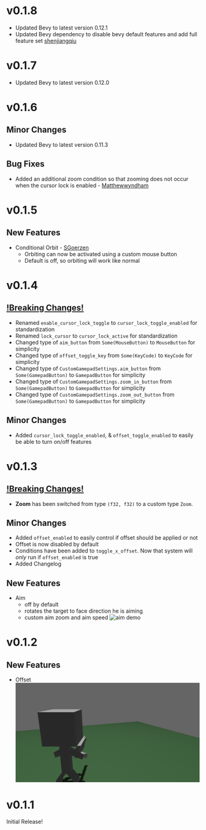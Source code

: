# v0.1.8
- Updated Bevy to latest version 0.12.1
- Updated Bevy dependency to disable bevy default features and add full feature set [shenjiangqiu](https://github.com/shenjiangqiu)

# v0.1.7
- Updated Bevy to latest version 0.12.0

# v0.1.6

## Minor Changes

- Updated Bevy to latest version 0.11.3

## Bug Fixes

- Added an additional zoom condition so that zooming does not occur when the cursor lock is enabled - [Matthewwyndham](https://github.com/matthewwyndham)

# v0.1.5

## New Features

- Conditional Orbit - [SGoerzen](https://github.com/SGoerzen)
  - Orbiting can now be activated using a custom mouse button
  - Default is off, so orbiting will work like normal

# v0.1.4

## <ins>!Breaking Changes!</ins>

- Renamed `enable_cursor_lock_toggle` to `cursor_lock_toggle_enabled` for standardization
- Renamed `lock_cursor` to `cursor_lock_active` for standardization
- Changed type of `aim_button` from `Some(MouseButton)` to `MouseButton` for simplicity
- Changed type of `offset_toggle_key` from `Some(KeyCode)` to `KeyCode` for simplicity
- Changed type of `CustomGamepadSettings.aim_button` from `Some(GamepadButton)` to `GamepadButton` for simplicity
- Changed type of `CustomGamepadSettings.zoom_in_button` from `Some(GamepadButton)` to `GamepadButton` for simplicity
- Changed type of `CustomGamepadSettings.zoom_out_button` from `Some(GamepadButton)` to `GamepadButton` for simplicity

## Minor Changes

- Added `cursor_lock_toggle_enabled`, & `offset_toggle_enabled` to easily be able to turn on/off features

# v0.1.3

## <ins>!Breaking Changes!</ins>

- **Zoom** has been switched from type `(f32, f32)` to a custom type `Zoom`.

## Minor Changes

- Added `offset_enabled` to easily control if offset should be applied or not
- Offset is now disabled by default
- Conditions have been added to `toggle_x_offset`. Now that system will *only* run if `offset_enabled` is true
- Added Changelog
  
## New Features

- Aim
  - off by default
  - rotates the target to face direction he is aiming
  - custom aim zoom and aim speed
![aim demo](assets/aimDemo.gif)

# v0.1.2

## New Features

- Offset
![offset demo](assets/offsetDemo.gif)

# v0.1.1

Initial Release!